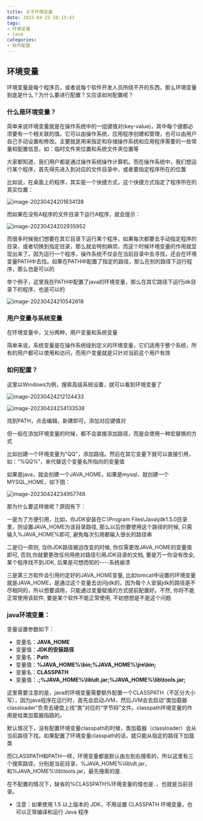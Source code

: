 ```yaml
---
title: 关于环境变量
date: 2023-04-25 18:13:43
tags: 
- 环境变量
- java
categories: 
- 软件配置
---
```


## 环境变量

环境变量是每个程序员，或者说每个软件开发人员所绕不开的东西，那么环境变量到底是什么？为什么要进行配置？又应该如何配置呢？

### 什么是环境变量？

简单来说环境变量就是在操作系统中的一组键值对(key-value)，其中每个键都必须要有一个相关联的值。它可以由操作系统，应用程序创建和管理，也可以由用户自己手动设置和修改。主要就是用来指定和存储操作系统和应用程序需要的一些常量和配置信息，如：临时文件夹位置和系统文件夹位置等



大家都知道，我们用户都是通过操作系统操作计算机。而在操作系统中，我们想运行某个程序，首先得先进入到对应的文件目录中，或者要指定程序所在的位置

比如说，在桌面上的程序，其实是一个快捷方式，这个快捷方式指定了程序所在的真实位置：

![image-20230424201834138](/img/环境变量1.png)

而如果在没有A程序的文件目录下运行A程序，就会提示：

![image-20230424202935952](/img/环境变量2.png)

而很多时候我们想要在其它目录下运行某个程序，如果每次都要去手动指定程序的目录，或者切换到指定目录，那么就会特别麻烦，而这个时候环境变量的作用就显现出来了。因为运行一个程序，操作系统不仅会在当前目录中去寻找，还会在环境变量PATH中去找。如果在PATH中配置了指定的路径，那么在别的路径下运行程序，那么也是可以的

举个例子，这里我在PATH中配置了java的环境变量，那么在其它路径下运行jdk目录下的程序，也是可以的

![image-20230424210542618](/img/环境变量3.png)

### 用户变量与系统变量

在环境变量中，又分两种，用户变量和系统变量

简单来说，系统变量是在操作系统级别定义的环境变量，它们适用于整个系统，所有的用户都可以使用和访问，而用户变量就是只针对当前这个用户有效

### 如何配置？

这里以Windows为例，搜索高级系统设置，就可以看到环境变量了

![image-20230424212124433](/img/环境变量4.png)

![image-20230424234133538](/img/环境变量5.png)

找到PATH，点击编辑，新建即可，添加对应键值对



但一般在添加环境变量的时候，都不会直接添加路径，而是会使用一种宏替换的方式

比如创建一个环境变量为"QQ"，添加路径。然后在其它变量下就可以直接引用，如：“%QQ%”，来代替这个变量名所指向的变量值

如果是java，就会创建一个JAVA_HOME，如果是mysql，就创建一个MYSQL_HOME，如下图：

![image-20230424234957748](/img/环境变量6.png)

那为什么要这样做呢？原因有下：

一是为了方便引用，比如，你JDK安装在C:\Program Files\Java\jdk1.5.0目录里，则设置JAVA_HOME为该目录路径, 那么以后你要使用这个路径的时候, 只需输入%JAVA_HOME%即可, 避免每次引用都输入很长的路径串

二是归一原则, 当你JDK路径被迫改变的时候, 你仅需更改JAVA_HOME的变量值即可, 否则,你就要更改任何用绝对路径引用JDK目录的文档, 要是万一你没有改全, 某个程序找不到JDK, 后果是可想而知的----系统崩溃

三是第三方软件会引用约定好的JAVA_HOME变量, 比如tomcat中设置的环境变量就是JAVA_HOME，是通过这个变量去访问jdk的，因为每个人安装jdk的路径是不尽相同的，所以想要调用，只能通过变量赋值的方式提前配置好。不然, 你将不能正常使用该软件, 要是某个软件不能正常使用, 不妨想想是不是这个问题

### java环境变量：

变量设置参数如下：

- 变量名：**JAVA_HOME**
- 变量值：**JDK的安装路径**
- 变量名：**Path**
- 变量值：**%JAVA_HOME%\bin;%JAVA_HOME%\jre\bin;**
- 变量名：**CLASSPATH**
- 变量值：**.;%JAVA_HOME%\lib\dt.jar;%JAVA_HOME%\lib\tools.jar;**


这里需要注意的是，java的环境变量需要额外配置一个CLASSPATH（不区分大小写），因为java程序在运行时，首先会启动JVM，然后JVM会去启动“类加载器classloader”负责去硬盘上找“类”对应的“字节码”文件。classpath环境变量的作用是给类加载器指路的。

默认情况下，没有配置环境变量classpath的时候，类加载器（classloader）会从当前路径下找。如果配置了环境变量classpath的话，就只能从指定的路径下加载类

而CLASSPATH和PATH一样，环境变量都是默认由左到右搜索的，所以这里有三个搜索路径，分别是当前目录，%JAVA_HOME%\lib\dt.jar，和%JAVA_HOME%\lib\tools.jar，最先搜索的是`.`

在不配置的情况下，缺省的%CLASSPATH%环境变量的值也是`.`，也就是当前目录。


- 注意：如果使用 1.5 以上版本的 JDK，不用设置 CLASSPATH 环境变量，也可以正常编译和运行 Java 程序
